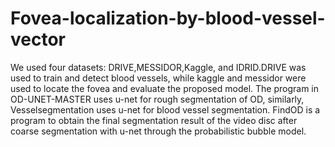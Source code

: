 # Fovea-localization-by-blood-vessel-vector
  We used four datasets: DRIVE,MESSIDOR,Kaggle, and IDRID.DRIVE was used to train and detect blood vessels, while kaggle and messidor were used to locate the fovea and evaluate the proposed model.
  The program in OD-UNET-MASTER uses u-net for rough segmentation of OD, similarly, Vesselsegmentation uses u-net for blood vessel segmentation.
  FindOD is a program to obtain the final segmentation result of the video disc after coarse segmentation with u-net through the probabilistic bubble model.
  
  

